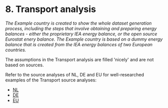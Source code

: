 # 8. Transport analysis

*The Example country is created to show the whole dataset generation process, including the steps that involve obtaining and preparing energy balances - either the proprietary IEA energy balance, or the open source Eurostat enery balance. The Example country is based on a dummy energy balance that is created from the IEA energy balances of two European countries.*

The assumptions in the Transport analysis are filled 'nicely' and are not based on sources.

Refer to the source analyses of NL, DE and EU for well-researched examples of the Transport source analyses:

- [NL](../../../nl/2011/8_transport/8_transport_source_analysis.md)
- [DE](../../../de/2011/8_transport/8_transport_source_analysis.md)
- [EU](../../../eu/2011/8_transport/8_transport_source_analysis.md)